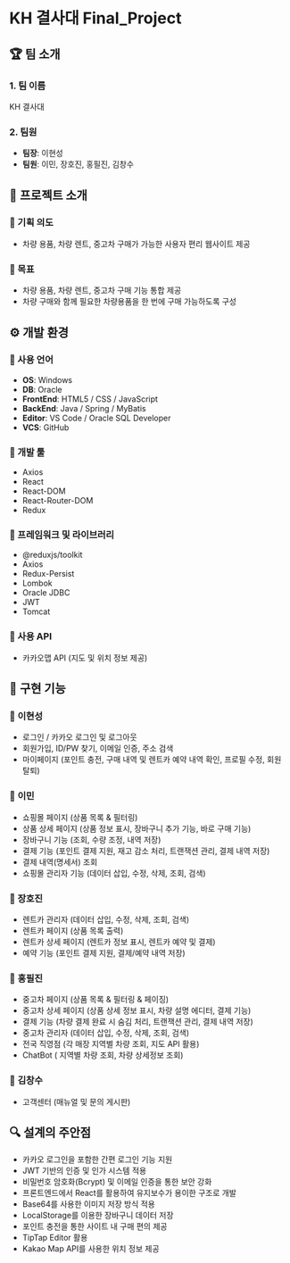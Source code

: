 # KH 결사대 Final_Project

## 🏆 팀 소개

### 1. 팀 이름
KH 결사대

### 2. 팀원
- **팀장**: 이현성  
- **팀원**: 이민, 장호진, 홍필진, 김창수

## 📌 프로젝트 소개

### 🔹 기획 의도
- 차량 용품, 차량 렌트, 중고차 구매가 가능한 사용자 편리 웹사이트 제공

### 🔹 목표
- 차량 용품, 차량 렌트, 중고차 구매 기능 통합 제공
- 차량 구매와 함께 필요한 차량용품을 한 번에 구매 가능하도록 구성

## ⚙️ 개발 환경

### 🔹 사용 언어
- **OS**: Windows
- **DB**: Oracle
- **FrontEnd**: HTML5 / CSS / JavaScript
- **BackEnd**: Java / Spring / MyBatis
- **Editor**: VS Code / Oracle SQL Developer
- **VCS**: GitHub

### 🔹 개발 툴
- Axios
- React
- React-DOM
- React-Router-DOM
- Redux

### 🔹 프레임워크 및 라이브러리
- @reduxjs/toolkit
- Axios
- Redux-Persist
- Lombok
- Oracle JDBC
- JWT
- Tomcat

### 🔹 사용 API
- 카카오맵 API (지도 및 위치 정보 제공)

## 🚗 구현 기능

### 🔹 **이현성**
- 로그인 / 카카오 로그인 및 로그아웃
- 회원가입, ID/PW 찾기, 이메일 인증, 주소 검색
- 마이페이지 (포인트 충전, 구매 내역 및 렌트카 예약 내역 확인, 프로필 수정, 회원 탈퇴)

### 🔹 **이민**
- 쇼핑몰 페이지 (상품 목록 & 필터링)
- 상품 상세 페이지 (상품 정보 표시, 장바구니 추가 기능, 바로 구매 기능)
- 장바구니 기능 (조회, 수량 조정, 내역 저장)
- 결제 기능 (포인트 결제 지원, 재고 감소 처리, 트랜잭션 관리, 결제 내역 저장)
- 결제 내역(명세서) 조회
- 쇼핑몰 관리자 기능 (데이터 삽입, 수정, 삭제, 조회, 검색)

### 🔹 **장호진**
- 렌트카 관리자 (데이터 삽입, 수정, 삭제, 조회, 검색)
- 렌트카 페이지 (상품 목록 출력)
- 렌트카 상세 페이지 (렌트카 정보 표시, 렌트카 예약 및 결제)
- 예약 기능 (포인트 결제 지원, 결제/예약 내역 저장)

### 🔹 **홍필진**
- 중고차 페이지 (상품 목록 & 필터링 & 페이징)
- 중고차 상세 페이지 (상품 상세 정보 표시, 차량 설명 에디터, 결제 기능)
- 결제 기능 (차량 결제 완료 시 숨김 처리, 트랜잭션 관리, 결제 내역 저장)
- 중고차 관리자 (데이터 삽입, 수정, 삭제, 조회, 검색)
- 전국 직영점 (각 매장 지역별 차량 조회, 지도 API 활용)
- ChatBot ( 지역별 차량 조회, 차량 상세정보 조회)
### 🔹 **김창수**
- 고객센터 (매뉴얼 및 문의 게시판)

## 🔍 설계의 주안점
- 카카오 로그인을 포함한 간편 로그인 기능 지원
- JWT 기반의 인증 및 인가 시스템 적용
- 비밀번호 암호화(Bcrypt) 및 이메일 인증을 통한 보안 강화
- 프론트엔드에서 React를 활용하여 유지보수가 용이한 구조로 개발
- Base64를 사용한 이미지 저장 방식 적용
- LocalStorage를 이용한 장바구니 데이터 저장
- 포인트 충전을 통한 사이트 내 구매 편의 제공
- TipTap Editor 활용
- Kakao Map API를 사용한 위치 정보 제공
